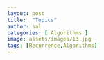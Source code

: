 ```yaml
---
layout: post
title:  "Topics"
author: sal
categories: [ Algorithms ]
image: assets/images/13.jpg
tags: [Recurrence,Algorithms]
---
```

### 
